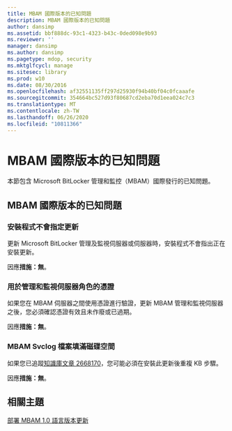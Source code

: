 ```yaml
---
title: MBAM 國際版本的已知問題
description: MBAM 國際版本的已知問題
author: dansimp
ms.assetid: bbf888dc-93c1-4323-b43c-0ded098e9b93
ms.reviewer: ''
manager: dansimp
ms.author: dansimp
ms.pagetype: mdop, security
ms.mktglfcycl: manage
ms.sitesec: library
ms.prod: w10
ms.date: 08/30/2016
ms.openlocfilehash: af32551135ff297d25930f94b40bf04c0fcaaafe
ms.sourcegitcommit: 354664bc527d93f80687cd2eba70d1eea024c7c3
ms.translationtype: MT
ms.contentlocale: zh-TW
ms.lasthandoff: 06/26/2020
ms.locfileid: "10811366"
---
```

# MBAM 國際版本的已知問題

本節包含 Microsoft BitLocker 管理和監控（MBAM）國際發行的已知問題。

## MBAM 國際版本的已知問題

### 安裝程式不會指定更新

更新 Microsoft BitLocker 管理及監視伺服器或伺服器時，安裝程式不會指出正在安裝更新。

因應**措施：無**。

### 用於管理和監視伺服器角色的憑證

如果您在 MBAM 伺服器之間使用憑證進行驗證，更新 MBAM 管理和監視伺服器之後，您必須確認憑證有效且未作廢或已過期。

因應**措施：無**。

### MBAM Svclog 檔案填滿磁碟空間

如果您已追蹤[知識庫文章 2668170](https://go.microsoft.com/fwlink/?LinkID=247277)，您可能必須在安裝此更新後重複 KB 步驟。

因應**措施：無**。

## 相關主題

[部署 MBAM 1.0 語言版本更新](deploying-the-mbam-10-language-release-update.md)

 

 





